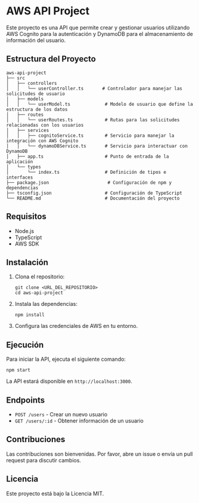 # AWS API Project

Este proyecto es una API que permite crear y gestionar usuarios utilizando AWS Cognito para la autenticación y DynamoDB para el almacenamiento de información del usuario.

## Estructura del Proyecto

```
aws-api-project
├── src
│   ├── controllers
│   │   └── userController.ts       # Controlador para manejar las solicitudes de usuario
│   ├── models
│   │   └── userModel.ts             # Modelo de usuario que define la estructura de los datos
│   ├── routes
│   │   └── userRoutes.ts            # Rutas para las solicitudes relacionadas con los usuarios
│   ├── services
│   │   ├── cognitoService.ts        # Servicio para manejar la integración con AWS Cognito
│   │   └── dynamoDBService.ts       # Servicio para interactuar con DynamoDB
│   ├── app.ts                       # Punto de entrada de la aplicación
│   └── types
│       └── index.ts                 # Definición de tipos e interfaces
├── package.json                      # Configuración de npm y dependencias
├── tsconfig.json                    # Configuración de TypeScript
└── README.md                        # Documentación del proyecto
```

## Requisitos

- Node.js
- TypeScript
- AWS SDK

## Instalación

1. Clona el repositorio:
   ```
   git clone <URL_DEL_REPOSITORIO>
   cd aws-api-project
   ```

2. Instala las dependencias:
   ```
   npm install
   ```

3. Configura las credenciales de AWS en tu entorno.

## Ejecución

Para iniciar la API, ejecuta el siguiente comando:

```
npm start
```

La API estará disponible en `http://localhost:3000`.

## Endpoints

- `POST /users` - Crear un nuevo usuario
- `GET /users/:id` - Obtener información de un usuario

## Contribuciones

Las contribuciones son bienvenidas. Por favor, abre un issue o envía un pull request para discutir cambios.

## Licencia

Este proyecto está bajo la Licencia MIT.